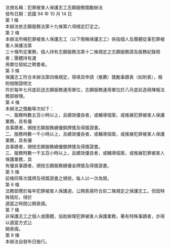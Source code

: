 法規名稱：犯罪被害人保護志工志願服務獎勵辦法  
發布日期：民國 94 年 10 月 14 日  
第 1 條  
本辦法依志願服務法第十九條第六項規定訂定之。  
第 2 條  
本辦法所稱犯罪被害人保護志工（以下簡稱保護志工）係指個人及團體從事犯罪被害人保護法第  
三十條所定業務，個人持有志願服務法第十二條規定之志願服務證及服務紀錄冊者；團體持有運  
用單位發給之聘書者。  
第 3 條  
保護志工符合本辦法第四條規定，得填具申請（推薦）獎勵事蹟表（如附表），檢附相關證明文  
件於每年七月底前送志願服務運用單位，志願服務運用單位於八月底前造冊陳報法務部辦理。  
第 4 條  
本辦法之獎勵等次如下：  
一、服務時數五百小時以上，且績效優良者，或輔導個案，或推展犯罪被害人保護業務，具有優  
良事蹟者，頒授志願服務績優銅牌獎及得獎證書。  
二、服務時數一千小時以上，且績效優良者，或輔導個案，或推展犯罪被害人保護業務，具有優  
良事蹟者，頒授志願服務績優銀牌獎及得獎證書。  
三、服務時數一千五百小時以上，且績效優良者，或輔導個案，或推展犯罪被害人保護業務，具  
有優良事蹟者，頒授志願服務績優金牌獎及得獎證書。  
第 5 條  
前條同等次獎牌及得獎證書之頒授，每人以一次為限。  
第 6 條  
法務部應於每年犯罪被害人保護週，公開表揚符合前二條規定之保護志工。但因特殊情形，得於  
適當之時間公開表揚。  
第 7 條  
非保護志工之個人或團體，協助辦理犯罪被害人保護業務，著有特殊事蹟者，亦得以適當方式公  
開表揚。  
第 8 條  
本辦法自發布日施行。  


